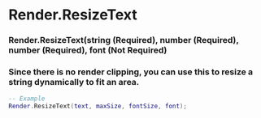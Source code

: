 # Render.ResizeText
### Render.ResizeText(string (Required), number (Required), number (Required), font (Not Required)
### Since there is no render clipping, you can use this to resize a string dynamically to fit an area.
```lua
-- Example
Render.ResizeText(text, maxSize, fontSize, font);
```

#
